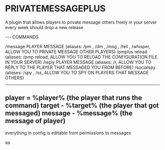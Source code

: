 # PRIVATEMESSAGEPLUS

A plugin that allows players to private message others freely in your server 
every week should drop a new release


--- COMMANDS

/message PLAYER MESSAGE (aliases: /pm , /dm , /msg , /tell , /whisper, ALLOW YOU TO PRIVATE MESSAGE OTHER PLAYERS)
/pmplus reload (aliases: /pmp reload, ALLOW YOU TO RELOAD THE CONFIGURATION FILE IN YOUR SERVER)
/reply PLAYER MESSAGE (aliases: /r, ALLOW YOU TO REPLY TO THE PLAYER THAT MESSAGED YOU FROM BEFORE)
/socialspy (aliases: /spy , /ss, ALLOW YOU TO SPY ON PLAYERS THAT MESSAGE OTHERS)


------------------------------------------
player = %player% (the player that runs the command)
target - %target% (the player that got messaged)
message - %message% (the message of player)
------------------------------------------

everything in config is editable from permissions to messages 

sp
